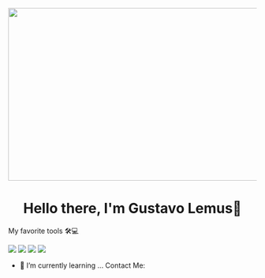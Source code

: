<p align="Center" ><img src="https://media.giphy.com/media/v1.Y2lkPTc5MGI3NjExMzg5YWEyNTVhNWMxNmUyNzAyMTU1NjVhZjM3YTRhYjY5ZTRhMDI3OSZjdD1n/2IudUHdI075HL02Pkk/giphy.gif" height="350px" width ="600px"></p>

<h1 align="center"> Hello there, I'm Gustavo Lemus👻</h1>
My favorite tools 🛠️💻

<a src="https://www.javascript.com/"><img src="https://img.icons8.com/color/48/000000/javascript.png"/></a>
<a src="https://www.w3schools.com/css/"><img src="https://img.icons8.com/color/48/000000/css3.png"/></a>
<a src="https://www.w3schools.com/html/"><img src="https://img.icons8.com/color/48/000000/html-5.png"/></a>
<a src="https://www.java.com/es/"><img src="https://iconos8.es/icon/1043/html"/></a>
- 🌱 I’m currently learning ...
Contact Me: 
<!--
**GusLDev/GusLDev** is a ✨ _special_ ✨ repository because its `README.md` (this file) appears on your GitHub profile.

Here are some ideas to get you started:

- 🔭 I’m currently working on ...
- 🌱 I’m currently learning ...
- 👯 I’m looking to collaborate on ...
- 🤔 I’m looking for help with ...
- 💬 Ask me about ...
- 📫 How to reach me: ...
- 😄 Pronouns: ...
- ⚡ Fun fact: ...
-->
